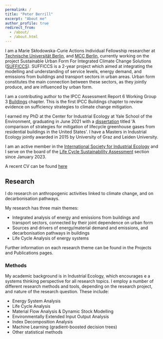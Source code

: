 ```yaml
---
permalink: /
title: "Peter Berrill"
excerpt: "About me"
author_profile: true
redirect_from: 
  - /about/
  - /about.html
---
```


I am a Marie Skłodowska-Curie Actions Individual Fellowship researcher at [Technische Universität Berlin](https://www.susturbecon.tu-berlin.de/team/), and [MCC Berlin](https://www.mcc-berlin.net/ueber-uns/team/berrill-peter.html), currently working on the project Sustainable Urban Form For Integrated Climate Change Solutions ([SUFFICCS](https://cordis.europa.eu/project/id/101027476)).
SUFFICCS is a 2-year project which aimed at integrating the modelling and understanding of service levels, energy demand, and emissions from buildings and transport sectors in urban areas. Urban form constitutes the main connection between these sectors, as they jointly produce, and are influenced by urban form.

I am a contributing author to the IPCC Assessment Report 6 Working Group 3 [Buildings](https://www.ipcc.ch/report/ar6/wg3/downloads/report/IPCC_AR6_WGIII_Chapter09.pdf) chapter. This is the first IPCC Buildings chapter to review evidence on sufficiency strategies to climate change mitigation. 

I earned my PhD at the Center for Industrial Ecology at Yale School of the Environment, graduating in June 2021 with a [dissertation](https://elischolar.library.yale.edu/cgi/viewcontent.cgi?article=1012&context=gsas_dissertations) titled 'A comparison of strategies for mitigation of lifecycle greenhouse gases from residential buildings in the United States'. I have a Masters in Industrial Ecology jointly awarded in 2015 by University of Graz and Leiden University. 

I am an active member in the [International Society for Industrial Ecology](https://is4ie.org/) and I serve on the board of the [Life Cycle Sustainability Assessment](https://is4ie.org/sections/lifecycle) section since January 2023. 

A recent CV can be found [here](https://peterberr.github.io/files/Berrill_CV_Full_July_2023.pdf)

## Research

I do research on anthropogenic activities linked to climate change, and on decarbonisation pathways. 

My research has three main themes: 

 - Integrated analysis of energy and emissions from buildings and transport sectors, connected by their joint dependence on urban form
 - Sources and drivers of energy/material demand and emissions, and decarbonisation pathways in buildings
 - Life Cycle Analysis of energy systems

Further information on each research theme can be found in the Projects and Publications pages.

### Methods

My academic background is in Industrial Ecology, which encourages e a systems thinking perspective for all research topics. I employ a number of different research methods and tools, depending on the research project, and nature of the research question. These include:
 - Energy System Analysis
 - Life Cycle Analysis
 - Material Flow Analysis & Dynamic Stock Modelling
 - Environmentally Extended Input Output Analysis
 - Index Decomposition Analysis
 - Machine Learning (gradient-boosted decision trees)
 - Other statistical methods